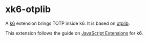 # xk6-otplib

A [k6](https://k6.io/) extension brings TOTP inside k6. It is based on [otplib](https://github.com/yeojz/otplib).

This extension follows the guide on [JavaScript Extensions](https://grafana.com/docs/k6/latest/extensions/create/javascript-extensions/) for k6.
